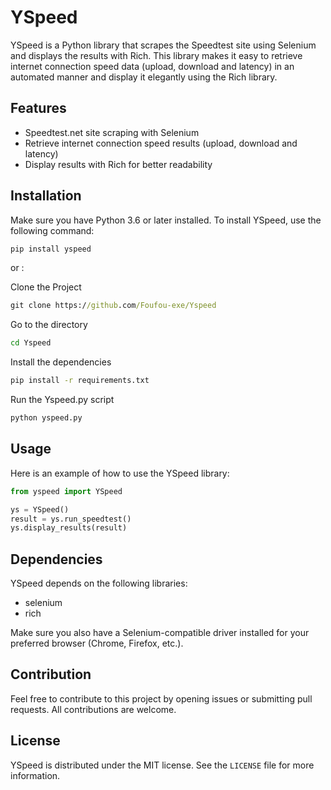# YSpeed

YSpeed is a Python library that scrapes the Speedtest site using Selenium and displays the results with Rich. This library makes it easy to retrieve internet connection speed data (upload, download and latency) in an automated manner and display it elegantly using the Rich library.

## Features

- Speedtest.net site scraping with Selenium
- Retrieve internet connection speed results (upload, download and latency)
- Display results with Rich for better readability

## Installation

Make sure you have Python 3.6 or later installed. To install YSpeed, use the following command:

```python
pip install yspeed
```

or :

Clone the Project

```cmd
git clone https://github.com/Foufou-exe/Yspeed
```

Go to the directory

```cmd
cd Yspeed
```

Install the dependencies

```cmd
pip install -r requirements.txt
```

Run the Yspeed.py script

```cmd
python yspeed.py
```

## Usage

Here is an example of how to use the YSpeed library:

```python
from yspeed import YSpeed

ys = YSpeed()
result = ys.run_speedtest()
ys.display_results(result)
```

## Dependencies

YSpeed depends on the following libraries:

- selenium
- rich

Make sure you also have a Selenium-compatible driver installed for your preferred browser (Chrome, Firefox, etc.).

## Contribution

Feel free to contribute to this project by opening issues or submitting pull requests. All contributions are welcome.

## License

YSpeed is distributed under the MIT license. See the ``LICENSE`` file for more information.
